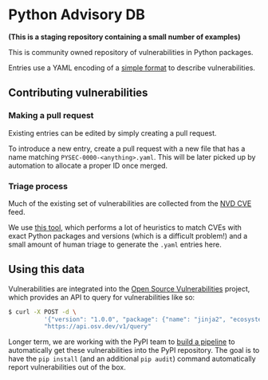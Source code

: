 # Python Advisory DB

**(This is a staging repository containing a small number of examples)**

This is community owned repository of vulnerabilities in Python packages.

Entries use a YAML encoding of a [simple format](https://tinyurl.com/vuln-json)
to describe vulnerabilities.

## Contributing vulnerabilities

### Making a pull request
Existing entries can be edited by simply creating a pull request.

To introduce a new entry, create a pull request with a new file that has a name
matching `PYSEC-0000-<anything>.yaml`. This will be later picked up by
automation to allocate a proper ID once merged.

### Triage process
Much of the existing set of vulnerabilities are collected from the
[NVD CVE](https://nvd.nist.gov/vuln/data-feeds) feed.

We use [this tool](https://github.com/google/osv/tree/master/vulnfeeds), which
performs a lot of heuristics to match CVEs with exact Python packages and
versions (which is a difficult problem!) and a small amount of human triage to
generate the `.yaml` entries here.

## Using this data
Vulnerabilities are integrated into the
[Open Source Vulnerabilities](https://osv.dev) project, which provides an API to
query for vulnerabilities like so:

```bash
$ curl -X POST -d \
          '{"version": "1.0.0", "package": {"name": "jinja2", "ecosystem": "PyPI"}}' \
          "https://api.osv.dev/v1/query"
```

Longer term, we are working with the PyPI team to [build a pipeline](https://github.com/pypa/warehouse/issues/9407)
to automatically get these vulnerabilities into the PyPI repository. The goal is
to have the `pip install` (and an additional `pip audit`) command automatically
report vulnerabilities out of the box.
